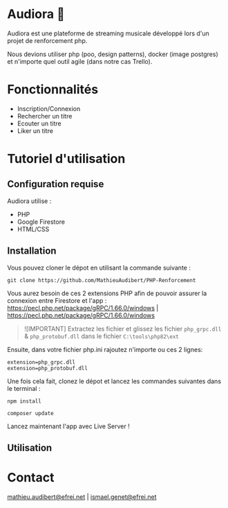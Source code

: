 # Audiora 🎵

Audiora est une plateforme de streaming musicale développé lors d'un projet de renforcement php.

Nous devions utiliser php (poo, design patterns), docker (image postgres) et n'importe quel outil agile (dans notre cas Trello).


# Fonctionnalités

- Inscription/Connexion 
- Rechercher un titre
- Ecouter un titre 
- Liker un titre 

# Tutoriel d'utilisation

## Configuration requise

Audiora utilise :
- PHP
- Google Firestore
- HTML/CSS

## Installation

Vous pouvez cloner le dépot en utilisant la commande suivante :
``` 
git clone https://github.com/MathieuAudibert/PHP-Renforcement
``` 

Vous aurez besoin de ces 2 extensions PHP afin de pouvoir assurer la connexion entre Firestore et l'app : 
https://pecl.php.net/package/gRPC/1.66.0/windows | https://pecl.php.net/package/gRPC/1.66.0/windows

>![IMPORTANT]
>Extractez les fichier et glissez les fichier `php_grpc.dll` & `php_protobuf.dll` dans le fichier `C:\tools\php82\ext`


Ensuite, dans votre fichier php.ini rajoutez n'importe ou ces 2 lignes: 
```
extension=php_grpc.dll
extension=php_protobuf.dll
```

Une fois cela fait, clonez le dépot et lancez les commandes suivantes dans le terminal : 
```
npm install
```

```
composer update 
```

Lancez maintenant l'app avec Live Server !

## Utilisation 


# Contact

mathieu.audibert@efrei.net | ismael.genet@efrei.net